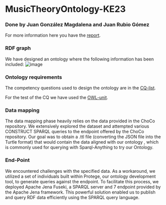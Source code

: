 # MusicTheoryOntology-KE23
### Done by Juan González Magdalena and Juan Rubio Gómez

For more information here you have the [report]().

### RDF graph
We have designed an ontology where the following information has been included:
![image](https://github.com/juanglezmag/MusicTheory-KE23/assets/136845142/6a89bf30-a7fa-4a00-ad61-ea3b883fc4d7)




### Ontology requirements
The competency questions used to design the ontology are in the [CQ-list](https://github.com/juanglezmag/MusicTheory-KE23/blob/main/test/CQ-list.txt).

For the test of the CQ we have used the [OWL-unit](https://github.com/luigi-asprino/owl-unit).

### Data mapping

The data mapping phase heavily relies on the data provided in the ChoCo repository. We extensively explored the dataset and attempted various CONSTRUCT SPARQL queries to the endpoint offered by the ChoCo repository. Our goal was to obtain a .ttl file (converting the JSON file into the Turtle format) that would contain the data aligned with our ontology , which is commonly used for querying with Sparql-Anything to try our Ontology.

### End-Point

We encountered challenges with the specified data. As a workaround, we utilized a set of
individuals built within Protege, our ontology development tool, to generate queries against the
endpoint. To facilitate this process, we deployed Apache Jena Fuseki, a SPARQL server and
7
endpoint provided by the Apache Jena framework. This powerful solution enabled us to
publish and query RDF data efficiently using the SPARQL query language.



